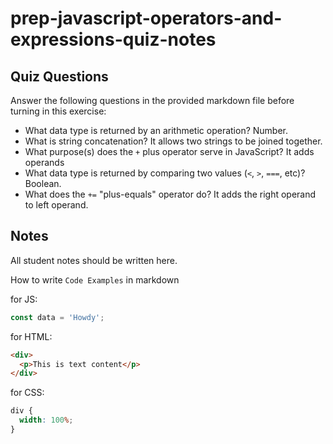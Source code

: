 # prep-javascript-operators-and-expressions-quiz-notes

## Quiz Questions

Answer the following questions in the provided markdown file before turning in this exercise:

- What data type is returned by an arithmetic operation?
  Number.
- What is string concatenation?
  It allows two strings to be joined together.
- What purpose(s) does the `+` plus operator serve in JavaScript?
  It adds operands
- What data type is returned by comparing two values (`<`, `>`, `===`, etc)?
  Boolean.
- What does the `+=` "plus-equals" operator do?
  It adds the right operand to left operand.

## Notes

All student notes should be written here.

How to write `Code Examples` in markdown

for JS:

```javascript
const data = 'Howdy';
```

for HTML:

```html
<div>
  <p>This is text content</p>
</div>
```

for CSS:

```css
div {
  width: 100%;
}
```
